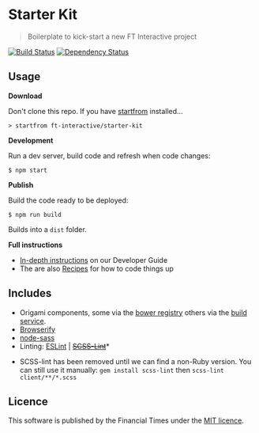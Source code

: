 # Starter Kit

> Boilerplate to kick-start a new FT Interactive project

[![Build Status][travis-image]][travis-url] [![Dependency Status][devdeps-image]][devdeps-url]

## Usage

**Download**

Don't clone this repo. If you have [startfrom](https://github.com/callumlocke/startfrom) installed...

```shell
> startfrom ft-interactive/starter-kit
```

**Development**

Run a dev server, build code and refresh when code changes:

```
$ npm start
```

**Publish**

Build the code ready to be deployed: 

```
$ npm run build
```

Builds into a `dist` folder.

**Full instructions**

* [In-depth instructions](https://ft-interactive.github.io/guides/starter-kit/) on our Developer Guide
* The are also [Recipes](docs/recipes/README.md) for how to code things up


## Includes

- Origami components, some via the [bower registry](http://registry.origami.ft.com/components) others via the [build service](https://build.origami.ft.com/).
- [Browserify](http://browserify.org/)
- [node-sass](https://github.com/sass/node-sass)
- Linting: [ESLint](http://eslint.org/) | ~~[SCSS-Lint](https://github.com/causes/scss-lint)~~*


* SCSS-lint has been removed until we can find a non-Ruby version.
You can still use it manually: `gem install scss-lint` then `scss-lint client/**/*.scss`


## Licence
This software is published by the Financial Times under the [MIT licence](http://opensource.org/licenses/MIT).

<!-- badge URLs -->
[travis-url]: http://travis-ci.org/ft-interactive/starter-kit
[travis-image]: https://img.shields.io/travis/ft-interactive/starter-kit.svg?style=flat-square

[devdeps-url]: https://david-dm.org/ft-interactive/starter-kit#info=devDependencies
[devdeps-image]: https://img.shields.io/david/dev/ft-interactive/starter-kit.svg?style=flat-square
